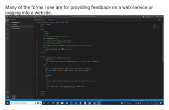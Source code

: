 Many of the forms I see are for providing feedback on a web service or logging into a website.
![Screenshot](./images/Screenshot_307.png)
